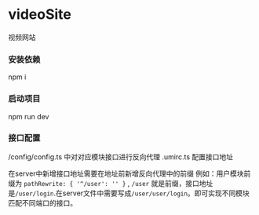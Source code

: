 # videoSite
视频网站

### 安装依赖
npm i

### 启动项目
npm run dev

### 接口配置
/config/config.ts 中对对应模块接口进行反向代理
.umirc.ts 配置接口地址

在server中新增接口地址需要在地址前新增反向代理中的前缀
例如：用户模块前缀为 `pathRewrite: { '^/user': '' }` , `/user` 就是前缀，接口地址是`/user/login`.在server文件中需要写成`/user/user/login`。即可实现不同模块匹配不同端口的接口。